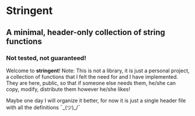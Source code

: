 # Stringent

## A minimal, header-only collection of string functions

### Not tested, not guaranteed!

Welcome to **stringent**!
Note: This is not a library, it is just a personal project, a collection of functions
that I felt the need for and I have implemented. They are here, public, so that if someone else
needs them, he/she can copy, modify, distribute them however he/she likes!

Maybe one day I will organize it better, for now it is just a single header file with all the definitions ¯\_(ツ)_/¯
